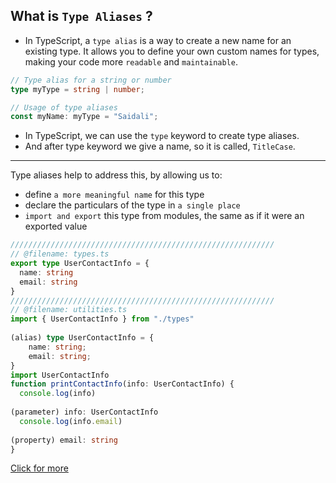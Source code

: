 ## What is `Type Aliases` ?
- In TypeScript, a `type alias` is a way to create a new name for an existing type. It allows you to define your own custom names for types, making your code more `readable` and `maintainable`.

```ts
// Type alias for a string or number
type myType = string | number;

// Usage of type aliases
const myName: myType = "Saidali";

```

- In TypeScript, we can use the `type` keyword to create type aliases.
- And after type keyword we give a name, so it is called, `TitleCase`.


- - - - - 

Type aliases help to address this, by allowing us to:
- define `a more meaningful name` for this type
- declare the particulars of the type in `a single place`
- `import and export` this type from modules, the same as if it were an exported value

```ts
///////////////////////////////////////////////////////////
// @filename: types.ts
export type UserContactInfo = {
  name: string
  email: string
}
///////////////////////////////////////////////////////////
// @filename: utilities.ts
import { UserContactInfo } from "./types"
               
(alias) type UserContactInfo = {
    name: string;
    email: string;
}
import UserContactInfo
function printContactInfo(info: UserContactInfo) {
  console.log(info)
               
(parameter) info: UserContactInfo
  console.log(info.email)
                    
(property) email: string
}
```

[Click for more](https://github.com/saidali-ibn-zafar/TypeScript-Fundamentals-v3/blob/main/TypeScript-fundamentals-v3/08-type-aliases/app.ts)
